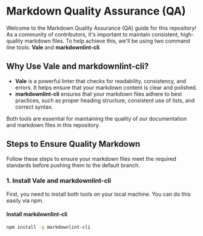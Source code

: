 # Markdown Quality Assurance (QA)

Welcome to the Markdown Quality Assurance (QA) guide for this repository! As a community of contributors, it's important to maintain consistent, high-quality markdown files. To help achieve this, we'll be using two command line tools: **Vale** and **markdownlint-cli**.

## Why Use Vale and markdownlint-cli?

- **Vale** is a powerful linter that checks for readability, consistency, and errors. It helps ensure that your markdown content is clear and polished.
- **markdownlint-cli** ensures that your markdown files adhere to best practices, such as proper heading structure, consistent use of lists, and correct syntax.

Both tools are essential for maintaining the quality of our documentation and markdown files in this repository.

## Steps to Ensure Quality Markdown

Follow these steps to ensure your markdown files meet the required standards before pushing them to the default branch.

### 1. Install Vale and markdownlint-cli

First, you need to install both tools on your local machine. You can do this easily via npm.

#### Install markdownlint-cli
```bash
npm install -g markdownlint-cli
